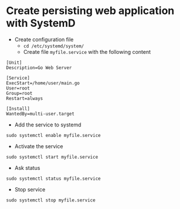 # Create persisting web application with SystemD
* Create configuration file
    * `cd /etc/systemd/system/`
    * Create file `myfile.service` with the following content
```
[Unit]
Description=Go Web Server

[Service]
ExecStart=/home/user/main.go
User=root
Group=root
Restart=always

[Install]
WantedBy=multi-user.target
```

* Add the service to systemd
```
sudo systemctl enable myfile.service
```
* Activate the service
```
sudo systemctl start myfile.service
```
* Ask status
```
sudo systemctl status myfile.service
```
* Stop service 
```
sudo systemctl stop myfile.service
```


